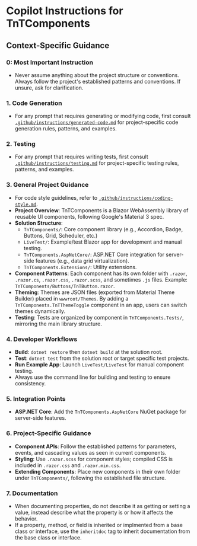 
# Copilot Instructions for TnTComponents

## Context-Specific Guidance
### 0: Most Important Instruction
- Never assume anything about the project structure or conventions. Always follow the project's established patterns and conventions. If unsure, ask for clarification.

### 1. Code Generation
- For any prompt that requires generating or modifying code, first consult [`.github/instructions/generated-code.md`](./instructions/generated-code.md) for project-specific code generation rules, patterns, and examples.
### 2. Testing
- For any prompt that requires writing tests, first consult [`.github/instructions/testing.md`](./instructions/unit-tests.md) for project-specific testing rules, patterns, and examples.

### 3. General Project Guidance
- For code style guidelines, refer to [`.github/instructions/coding-style.md`](./instructions/code-style.md).
- **Project Overview**: TnTComponents is a Blazor WebAssembly library of reusable UI components, following Google's Material 3 spec.
- **Solution Structure**:
  - `TnTComponents/`: Core component library (e.g., Accordion, Badge, Buttons, Grid, Scheduler, etc.)
  - `LiveTest/`: Example/test Blazor app for development and manual testing.
  - `TnTComponents.AspNetCore/`: ASP.NET Core integration for server-side features (e.g., data grid virtualization).
  - `TnTComponents.Extensions/`: Utility extensions.
- **Component Patterns**: Each component has its own folder with `.razor`, `.razor.cs`, `.razor.css`, `.razor.scss`, and sometimes `.js` files. Example: `TnTComponents/Buttons/TnTButton.razor`.
- **Theming**: Themes are JSON files (exported from Material Theme Builder) placed in `wwwroot/Themes`. By adding a `TnTComponents.TnTThemeToggle` component in an app, users can switch themes dynamically.
- **Testing**: Tests are organized by component in `TnTComponents.Tests/`, mirroring the main library structure.

### 4. Developer Workflows
- **Build**: `dotnet restore` then `dotnet build` at the solution root.
- **Test**: `dotnet test` from the solution root or target specific test projects.
- **Run Example App**: Launch `LiveTest/LiveTest` for manual component testing.
- Always use the command line for building and testing to ensure consistency.

### 5. Integration Points
- **ASP.NET Core**: Add the `TnTComponents.AspNetCore` NuGet package for server-side features.

### 6. Project-Specific Guidance
- **Component APIs**: Follow the established patterns for parameters, events, and cascading values as seen in current components.
- **Styling**: Use `.razor.scss` for component styles; compiled CSS is included in `.razor.css` and `.razor.min.css`.
- **Extending Components**: Place new components in their own folder under `TnTComponents/`, following the established file structure.

### 7. Documentation 
- When documenting properties, do not describe it as getting or setting a value, instead describe what the property is or how it affects the behavior.
- If a property, method, or field is inherited or implmented from a base class or interface, use the `inheritdoc` tag to inherit documentation from the base class or interface.